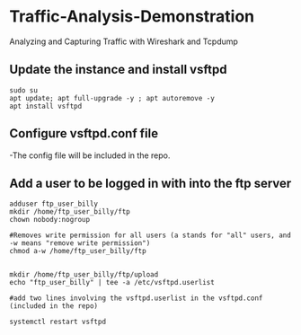 # Traffic-Analysis-Demonstration
Analyzing and Capturing Traffic with Wireshark and Tcpdump


## Update the instance and install vsftpd
    sudo su
    apt update; apt full-upgrade -y ; apt autoremove -y
    apt install vsftpd

## Configure vsftpd.conf file

  -The config file will be included in the repo.

## Add a user to be logged in with into the ftp server

    adduser ftp_user_billy
    mkdir /home/ftp_user_billy/ftp
    chown nobody:nogroup
    
    #Removes write permission for all users (a stands for "all" users, and -w means "remove write permission")
    chmod a-w /home/ftp_user_billy/ftp
    
    
    mkdir /home/ftp_user_billy/ftp/upload
    echo "ftp_user_billy" | tee -a /etc/vsftpd.userlist
    
    #add two lines involving the vsftpd.userlist in the vsftpd.conf (included in the repo)
    
    systemctl restart vsftpd
